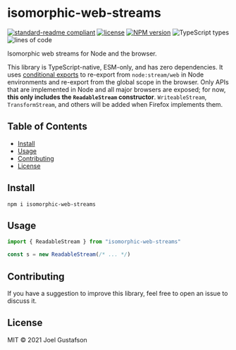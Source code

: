 # isomorphic-web-streams

[![standard-readme compliant](https://img.shields.io/badge/readme%20style-standard-brightgreen.svg)](https://github.com/RichardLitt/standard-readme) [![license](https://img.shields.io/github/license/joeltg/isomorphic-web-streams)](https://opensource.org/licenses/MIT) [![NPM version](https://img.shields.io/npm/v/isomorphic-web-streams)](https://www.npmjs.com/package/isomorphic-web-streams) ![TypeScript types](https://img.shields.io/npm/types/isomorphic-web-streams) ![lines of code](https://img.shields.io/tokei/lines/github/joeltg/isomorphic-web-streams)

Isomorphic web streams for Node and the browser.

This library is TypeScript-native, ESM-only, and has zero dependencies. It uses [conditional exports](https://nodejs.org/api/packages.html#packages_conditional_exports) to re-export from `node:stream/web` in Node environments and re-export from the global scope in the browser. Only APIs that are implemented in Node and all major browsers are exposed; for now, **this only includes the `ReadableStream` constructor**. `WriteableStream`, `TransformStream`, and others will be added when Firefox implements them.

## Table of Contents

- [Install](#install)
- [Usage](#usage)
- [Contributing](#contributing)
- [License](#license)

## Install

```
npm i isomorphic-web-streams
```

## Usage

```typescript
import { ReadableStream } from "isomorphic-web-streams"

const s = new ReadableStream(/* ... */)
```

## Contributing

If you have a suggestion to improve this library, feel free to open an issue to discuss it.

## License

MIT © 2021 Joel Gustafson
